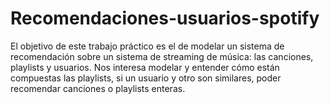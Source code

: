 # Recomendaciones-usuarios-spotify
El objetivo de este trabajo práctico es el de modelar un sistema de recomendación sobre un sistema de streaming de música: las canciones, playlists y usuarios.  Nos interesa modelar y entender cómo están compuestas las playlists, si un usuario y otro son similares, poder recomendar canciones o playlists enteras.

